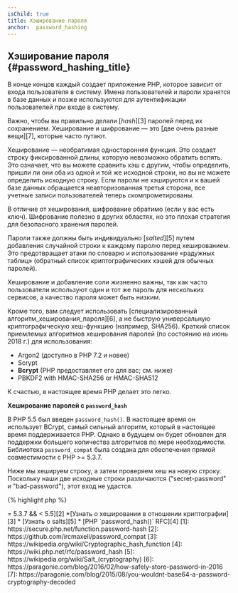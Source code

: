 ```yaml
---
isChild: true
title: Хэширование пароля
anchor:  password_hashing
---
```


## Хэширование пароля {#password_hashing_title}

В конце концов каждый создает приложение PHP, которое зависит от входа пользователя в систему. Имена пользователей и
пароли хранятся в базе данных и позже используются для аутентификации пользователей при входе в систему.

Важно, чтобы вы правильно делали [_hash_][3] паролей перед их сохранением. Хеширование и шифрование — это [две очень
разные вещи][7], которые часто путают.

Хеширование — необратимая односторонняя функция. Это создает строку фиксированной длины, которую невозможно обратить
вспять. Это означает, что вы можете сравнить хэш с другим, чтобы определить, пришли ли они оба из одной и той же исходной
строки, но вы не можете определить исходную строку. Если пароли не хэшируются и к вашей базе данных обращается
неавторизованная третья сторона, все учетные записи пользователей теперь скомпрометированы.

В отличие от хеширования, шифрование обратимо (если у вас есть ключ). Шифрование полезно в других областях, но это плохая
стратегия для безопасного хранения паролей.

Пароли также должны быть индивидуально [_salted_][5] путем добавления случайной строки к каждому паролю перед хешированием.
Это предотвращает атаки по словарю и использование «радужных таблиц» (обратный список криптографических хэшей для обычных
паролей).

Хеширование и добавление соли жизненно важны, так как часто пользователи используют один и тот же пароль для нескольких
сервисов, а качество пароля может быть низким.

Кроме того, вам следует использовать [специализированный алгоритм_хеширования_пароля][6], а не быструю универсальную
криптографическую хеш-функцию (например, SHA256). Краткий список приемлемых алгоритмов хеширования паролей (по состоянию
на июнь 2018 г.) для использования:

* Argon2 (доступно в PHP 7.2 и новее)
* Scrypt
* **Bcrypt** (PHP предоставляет его для вас; см. ниже)
* PBKDF2 with HMAC-SHA256 or HMAC-SHA512

К счастью, в настоящее время PHP делает это легко.

**Хеширование паролей с `password_hash`**

В PHP 5.5 был введен `password_hash()`. В настоящее время он использует BCrypt, самый сильный алгоритм, который в
настоящее время поддерживается PHP. Однако в будущем он будет обновлен для поддержки большего количества алгоритмов по
мере необходимости. Библиотека `password_compat` была создана для обеспечения прямой совместимости с PHP >= 5.3.7.

Ниже мы хешируем строку, а затем проверяем хеш на новую строку. Поскольку наши две исходные строки различаются
("secret-password" и "bad-password"), этот вход не удастся.

{% highlight php %}
<?php
require 'password.php';

$passwordHash = password_hash('secret-password', PASSWORD_DEFAULT);

if (password_verify('bad-password', $passwordHash)) {
    // Correct Password
} else {
    // Wrong password
}
{% endhighlight %}

`password_hash()` позаботится о добавлении соли для вас. Соль хранится вместе с алгоритмом и "расценивается" как часть
хэша. `password_verify()` извлекает это, чтобы определить, как проверить пароль, поэтому вам не нужно отдельное поле
базы данных для хранения ваших солей.

*[Узнать о `password_hash()`][1]
* [`password_compat` for PHP >= 5.3.7 && < 5.5][2]
*[Узнать о хешировании в отношении криптографии][3]
* [Узнать о salts][5]
* [PHP `password_hash()` RFC][4]

[1]: https://secure.php.net/function.password-hash
[2]: https://github.com/ircmaxell/password_compat
[3]: https://wikipedia.org/wiki/Cryptographic_hash_function
[4]: https://wiki.php.net/rfc/password_hash
[5]: https://wikipedia.org/wiki/Salt_(cryptography)
[6]: https://paragonie.com/blog/2016/02/how-safely-store-password-in-2016
[7]: https://paragonie.com/blog/2015/08/you-wouldnt-base64-a-password-cryptography-decoded
